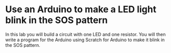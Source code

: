# Use an Arduino to make a LED light blink in the SOS pattern
In this lab you will build a circuit with one LED and one resistor. You will then write a program for the Arduino using Scratch for Arduino to make it blink in the SOS pattern.
